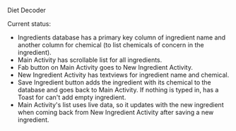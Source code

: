 Diet Decoder


Current status:

* Ingredients database has a primary key column of ingredient name and another column for chemical (to list chemicals of concern in the ingredient).
* Main Activity has scrollable list for all ingredients.
* Fab button on Main Activity goes to New Ingredient Activity.
* New Ingredient Activity has textviews for ingredient name and chemical. 
* Save Ingredient button adds the ingredient with its chemical to the database and goes back to Main Activity. If nothing is typed in, has a Toast for can't add empty ingredient.
* Main Activity's list uses live data, so it updates with the new ingredient when coming back from New Ingredient Activity after saving a new ingredient.
